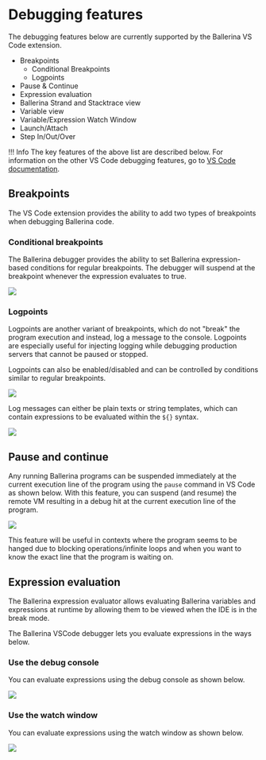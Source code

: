 # Debugging features

The debugging features below are currently supported by the Ballerina VS Code extension.

- Breakpoints
  - Conditional Breakpoints
  - Logpoints
- Pause & Continue
- Expression evaluation
- Ballerina Strand and Stacktrace view
- Variable view
- Variable/Expression Watch Window
- Launch/Attach
- Step In/Out/Over

!!! Info
      The key features of the above list are described below. For information on the other VS Code debugging features, go to <a href="https://code.visualstudio.com/docs/editor/debugging" target="_blank">VS Code documentation</a>.

## Breakpoints

The VS Code extension provides the ability to add two types of breakpoints when debugging Ballerina code.

### Conditional breakpoints

The Ballerina debugger provides the ability to set Ballerina expression-based conditions for regular breakpoints.
The debugger will suspend at the breakpoint whenever the expression evaluates to true.

<img src="https://wso2.com/ballerina/vscode/docs/img/debug/debugger-conditional-breakpoints.gif" class="cInlineImage-full"/>

### Logpoints

Logpoints are another variant of breakpoints, which do not "break" the program execution and instead, log a message to the console. Logpoints are especially useful for injecting logging while debugging production servers that cannot be paused or stopped.

Logpoints can also be enabled/disabled and can be controlled by conditions similar to regular breakpoints.

<img src="https://wso2.com/ballerina/vscode/docs/img/debug/debugger-logpoints.gif" class="cInlineImage-full"/>

Log messages can either be plain texts or string templates, which can contain expressions to be evaluated within the `${}` syntax.

<img src="https://wso2.com/ballerina/vscode/docs/img/debug/debugger-logpoints-template.gif" class="cInlineImage-full"/>

## Pause and continue

Any running Ballerina programs can be suspended immediately at the current execution line of the program using the `pause` command in VS Code as shown below.
With this feature, you can suspend (and resume) the remote VM resulting in a debug hit at the current execution line of the program.

<img src="https://wso2.com/ballerina/vscode/docs/img/debug/debugger-pause-resume-commands.gif" class="cInlineImage-full"/>

This feature will be useful in contexts where the program seems to be hanged due to blocking operations/infinite loops and when you want to know the exact line that the program is waiting on.

## Expression evaluation

The Ballerina expression evaluator allows evaluating Ballerina variables and expressions at runtime by allowing them to be viewed when the IDE is in the break mode.

The Ballerina VSCode debugger lets you evaluate expressions in the ways below.

### Use the debug console

You can evaluate expressions using the debug console as shown below.

<img src="https://wso2.com/ballerina/vscode/docs/img/debug/debugger-evaluation-console.gif" class="cInlineImage-full"/>

### Use the watch window

You can evaluate expressions using the watch window as shown below.

<img src="https://wso2.com/ballerina/vscode/docs/img/debug/debugger-watch-window.gif" class="cInlineImage-full"/>

